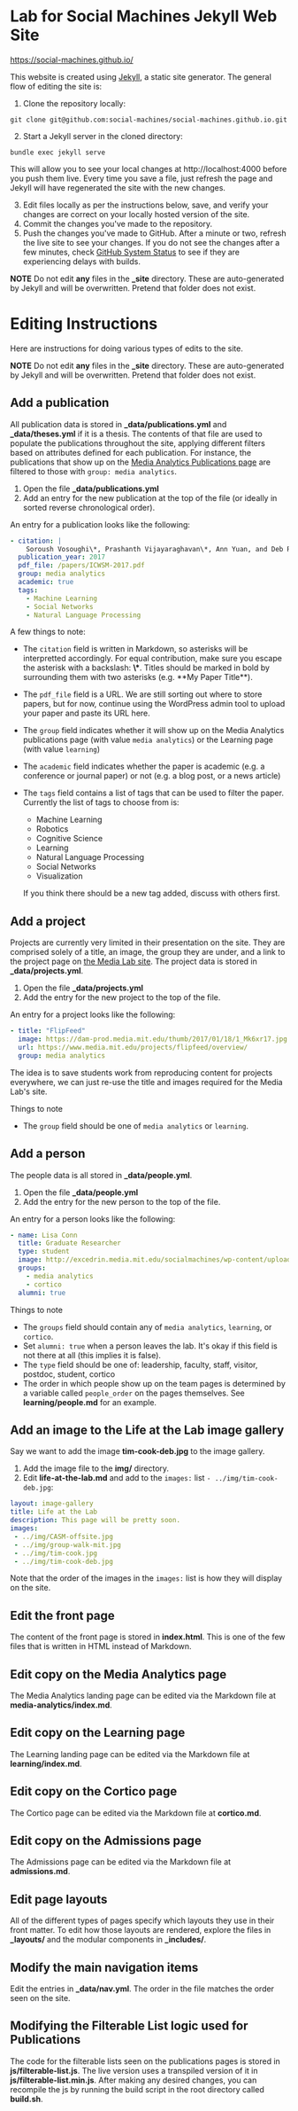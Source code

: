 # Lab for Social Machines Jekyll Web Site

https://social-machines.github.io/

This website is created using [Jekyll](https://jekyllrb.com/), a static site generator. The general flow of editing the site is:

1. Clone the repository locally:
```
git clone git@github.com:social-machines/social-machines.github.io.git
```
2. Start a Jekyll server in the cloned directory:
```
bundle exec jekyll serve
```
This will allow you to see your local changes at http://localhost:4000 before you push them live. Every time you save a file, just refresh the page and Jekyll will have regenerated the site with the new changes.

3. Edit files locally as per the instructions below, save, and verify your changes are correct on your locally hosted version of the site.
4. Commit the changes you've made to the repository.
5. Push the changes you've made to GitHub. After a minute or two, refresh the live site to see your changes. If you do not see the changes after a few minutes, check [GitHub System Status](https://status.github.com/messages) to see if they are experiencing delays with builds.

**NOTE** Do not edit **any** files in the **_site** directory. These are auto-generated by Jekyll and will be overwritten. Pretend that folder does not exist.

# Editing Instructions

Here are instructions for doing various types of edits to the site.

**NOTE** Do not edit **any** files in the **_site** directory. These are auto-generated by Jekyll and will be overwritten. Pretend that folder does not exist.

## Add a publication

All publication data is stored in **_data/publications.yml** and **_data/theses.yml** if it is a thesis. The contents of that file are used to populate the publications throughout the site, applying different filters based on attributes defined for each publication. For instance, the publications that show up on the [Media Analytics Publications page](https://social-machines.github.io/media-analytics/publications) are filtered to those with `group: media analytics`.

1. Open the file **_data/publications.yml**
1. Add an entry for the new publication at the top of the file (or ideally in sorted reverse chronological order).

An entry for a publication looks like the following:

```yaml
- citation: |
    Soroush Vosoughi\*, Prashanth Vijayaraghavan\*, Ann Yuan, and Deb Roy. (2017). **Mapping Twitter Conversation Landscapes**. In Proceedings of the 11th International AAAI Conference on Weblogs and Social Media (ICWSM 2017). Montreal, Canada. \*Equal Contribution.
  publication_year: 2017
  pdf_file: /papers/ICWSM-2017.pdf
  group: media analytics
  academic: true
  tags:
    - Machine Learning
    - Social Networks
    - Natural Language Processing
```

A few things to note:

- The `citation` field is written in Markdown, so asterisks will be interpretted accordingly. For equal contribution, make sure you escape the asterisk with a backslash: **\\\***. Titles should be marked in bold by surrounding them with two asterisks (e.g. \*\*My Paper Title\*\*).
- The `pdf_file` field is a URL. We are still sorting out where to store papers, but for now, continue using the WordPress admin tool to upload your paper and paste its URL here.
- The `group` field indicates whether it will show up on the Media Analytics publications page (with value `media analytics`) or the Learning page (with value `learning`)
- The `academic` field indicates whether the paper is academic (e.g. a conference or journal paper) or not (e.g. a blog post, or a news article)
- The `tags` field contains a list of tags that can be used to filter the paper. Currently the list of tags to choose from is:
  - Machine Learning
  - Robotics
  - Cognitive Science
  - Learning
  - Natural Language Processing
  - Social Networks
  - Visualization

  If you think there should be a new tag added, discuss with others first.


## Add a project

Projects are currently very limited in their presentation on the site. They are comprised solely of a title, an image, the group they are under, and a link to the project page on [the Media Lab site](https://www.media.mit.edu/groups/social-machines/projects/). The project data is stored in **_data/projects.yml**.

1. Open the file **_data/projects.yml**
1. Add the entry for the new project to the top of the file.

An entry for a project looks like the following:

```yaml
- title: "FlipFeed"
  image: https://dam-prod.media.mit.edu/thumb/2017/01/18/1_Mk6xr17.jpg.800x800.jpg
  url: https://www.media.mit.edu/projects/flipfeed/overview/
  group: media analytics
```

The idea is to save students work from reproducing content for projects everywhere, we can just re-use the title and images required for the Media Lab's site.

Things to note

- The `group` field should be one of `media analytics` or `learning`.

## Add a person

The people data is all stored in **_data/people.yml**.

1. Open the file **_data/people.yml**
1. Add the entry for the new person to the top of the file.

An entry for a person looks like the following:

```yaml
- name: Lisa Conn
  title: Graduate Researcher
  type: student
  image: http://excedrin.media.mit.edu/socialmachines/wp-content/uploads/sites/27/2014/07/IMG_4998-e1454462435442.jpg
  groups:
    - media analytics
    - cortico
  alumni: true
```

Things to note

- The `groups` field should contain any of `media analytics`, `learning`, or `cortico`.
- Set `alumni: true` when a person leaves the lab. It's okay if this field is not there at all (this implies it is false).
- The `type` field should be one of: leadership, faculty, staff, visitor, postdoc, student, cortico
- The order in which people show up on the team pages is determined by a variable called `people_order` on the pages themselves. See **learning/people.md** for an example.


## Add an image to the Life at the Lab image gallery

Say we want to add the image **tim-cook-deb.jpg** to the image gallery.

1. Add the image file to the **img/** directory.
1. Edit **life-at-the-lab.md** and add to the `images:` list `- ../img/tim-cook-deb.jpg`:

```yaml
layout: image-gallery
title: Life at the Lab
description: This page will be pretty soon.
images:
 - ../img/CASM-offsite.jpg
 - ../img/group-walk-mit.jpg
 - ../img/tim-cook.jpg
 - ../img/tim-cook-deb.jpg
```
Note that the order of the images in the `images:` list is how they will display on the site.

## Edit the front page

The content of the front page is stored in **index.html**. This is one of the few files that is written in HTML instead of Markdown.

## Edit copy on the Media Analytics page

The Media Analytics landing page can be edited via the Markdown file at **media-analytics/index.md**.

## Edit copy on the Learning page

The Learning landing page can be edited via the Markdown file at **learning/index.md**.

## Edit copy on the Cortico page

The Cortico page can be edited via the Markdown file at **cortico.md**.

## Edit copy on the Admissions page

The Admissions page can be edited via the Markdown file at **admissions.md**.

## Edit page layouts

All of the different types of pages specify which layouts they use in their front matter. To edit how those layouts are rendered, explore the files in **_layouts/** and the modular components in **_includes/**.

## Modify the main navigation items

Edit the entries in **_data/nav.yml**. The order in the file matches the order seen on the site.

## Modifying the Filterable List logic used for Publications

The code for the filterable lists seen on the publications pages is stored in **js/filterable-list.js**. The live version uses a transpiled version of it in **js/filterable-list.min.js**. After making any desired changes, you can recompile the js by running the build script in the root directory called **build.sh**.
